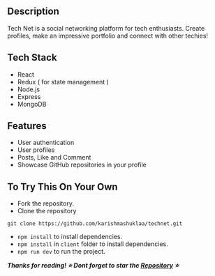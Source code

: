 ## Description

Tech Net is a social networking platform for tech enthusiasts. 
Create profiles, make an impressive portfolio and connect with other techies! 

## Tech Stack

- React
- Redux ( for state management ) 
- Node.js
- Express
- MongoDB

##  Features

- User authentication
- User profiles
- Posts, Like and Comment
- Showcase GitHub repositories in your profile

## To Try This On Your Own 
- Fork the repository.
- Clone the repository

```
git clone https://github.com/karishmashuklaa/technet.git
```
- `npm install` to install dependencies.
- `npm install` in `client` folder to install dependencies.
- `npm run dev` to run the project.

***Thanks for reading! ⭐ Dont forget to star the [Repository](https://github.com/karishmashuklaa/technet) ⭐***
